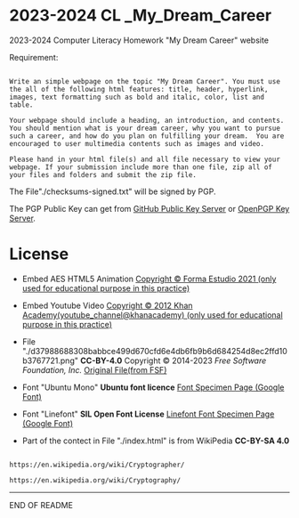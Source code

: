 # 2023-2024 CL _My_Dream_Career

2023-2024 Computer Literacy Homework "My Dream Career" website

Requirement:

```

Write an simple webpage on the topic "My Dream Career". You must use the all of the following html features: title, header, hyperlink, images, text formatting such as bold and italic, color, list and table.

Your webpage should include a heading, an introduction, and contents. You should mention what is your dream career, why you want to pursue such a career, and how do you plan on fulfilling your dream.  You are encouraged to user multimedia contents such as images and video. 

Please hand in your html file(s) and all file necessary to view your webpage. If your submission include more than one file, zip all of your files and folders and submit the zip file.

```

The File"./checksums-signed.txt" will be signed by PGP. 

The PGP Public Key can get from [GitHub Public Key Server](https://github.com/wts220828.gpg) or [OpenPGP Key Server](https://keys.openpgp.org/search?q=s220828%40wtsmc.edu.hk). 

# License

+ Embed AES HTML5 Animation [Copyright © Forma Estudio 2021 (only used for educational purpose in this practice)](https://formaestudio.com/portfolio/aes-animation/)

+ Embed Youtube Video [Copyright © 2012 Khan Academy(youtube_channel@khanacademy) (only used for educational purpose in this practice)](https://www.youtube.com/watch?v=Kf9KjCKmDcU)

+ File "./d37988688308babbce499d670cfd6e4db6fb9b6d684254d8ec2ffd10b3767721.png" **CC-BY-4.0** Copyright © 2014-2023 *Free Software Foundation, Inc.* [Original File(from FSF)](https://emailselfdefense.fsf.org/static/img/en/full-infographic.png)

+ Font "Ubuntu Mono" **Ubuntu font licence** [Font Specimen Page (Google Font)](https://fonts.google.com/specimen/Ubuntu+Mono)

+ Font "Linefont" **SIL Open Font License** [Linefont Font Specimen Page (Google Font)](https://fonts.google.com/specimen/Linefont)

+ Part of the contect in File "./index.html" is from WikiPedia **CC-BY-SA 4.0**
```

https://en.wikipedia.org/wiki/Cryptographer/

https://en.wikipedia.org/wiki/Cryptography/

```

---

END OF README
